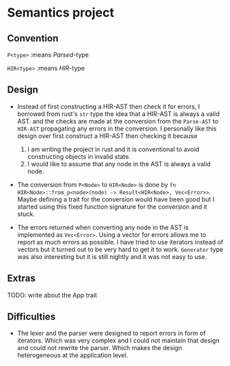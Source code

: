 # Semantics project

## Convention

`P<type>`
:means *Parsed*-type

`HIR<type>`
:means *HIR*-type

## Design

* Instead of first constructing a HIR-AST then check it for errors, I borrowed
  from rust's `str` type the idea that a HIR-AST is always a valid AST. and the
  checks are made at the conversion from the `Parse-AST` to `HIR-AST`
  propagating any errors in the conversion. I personally like this design over
  first construct a HIR-AST then checking it because
    1. I am writing the project in rust and it is conventional to avoid
       constructing objects in invalid state.
    1. I would like to assume that any node in the AST is always a
       valid node.

* The conversion from `P<Node>` to `HIR<Node>` is done by
  `fn HIR<Node>::from_p<node>(node) -> Result<HIR<Node>, Vec<Error>>`. Maybe
  defining a trait for the conversion would have been good but I started using
  this fixed function signature for the conversion and it stuck.

* The errors returned when converting any node in the AST is implemented as
  `Vec<Error>`. Using a vector for errors allows me to report as much errors as
  possible. I have tried to use iterators instead of vectors but it turned out
  to be very hard to get it to work. `Generator` type was also interesting but
  it is still nightly and it was not easy to use. 

## Extras

TODO: write about the App trait

## Difficulties

* The lexer and the parser were designed to report errors in form of iterators.
  Which was very complex and I could not maintain that design and could not
  rewrite the parser. Which makes the design heterogeneous at the application
  level.
